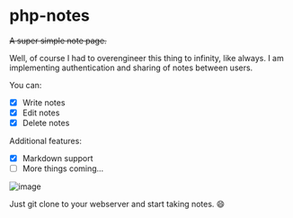 # php-notes
 ~~A super simple note page.~~

Well, of course I had to overengineer this thing to infinity, like always.
I am implementing authentication and sharing of notes between users.

You can:
 - [X] Write notes
 - [X] Edit notes
 - [X] Delete notes 

Additional features:
 - [X] Markdown support
 - [ ] More things coming...
 
![image](https://github.com/Darknetzz/php-notes/assets/42413477/162e649d-84e9-4054-b660-184ad7474d3d)

Just git clone to your webserver and start taking notes. 😄

